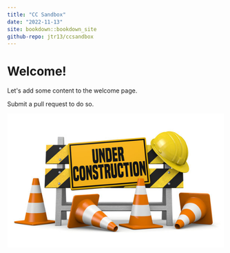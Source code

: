 ```yaml
---
title: "CC Sandbox"
date: "2022-11-13"
site: bookdown::bookdown_site
github-repo: jtr13/ccsandbox
---
```


# Welcome!

Let's add some content to the welcome page.

Submit a pull request to do so.

![Under construction](under_construction.jpg)
